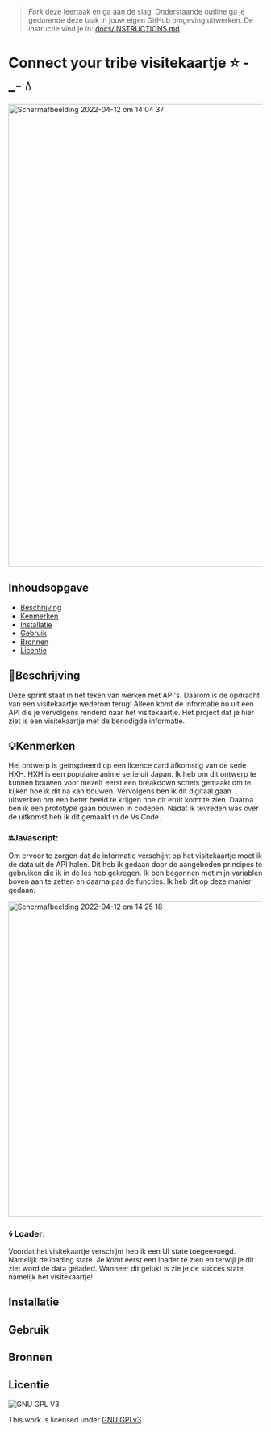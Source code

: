 > _Fork_ deze leertaak en ga aan de slag. Onderstaande outline ga je gedurende deze taak in jouw eigen GitHub omgeving uitwerken. De instructie vind je in: [docs/INSTRUCTIONS.md](docs/INSTRUCTIONS.md)

# Connect your tribe visitekaartje ⭐ -_- 💧
<!-- Geef je project een titel en schrijf in één zin wat het is -->
<img width="917" alt="Schermafbeelding 2022-04-12 om 14 04 37" src="https://user-images.githubusercontent.com/90189750/162958707-4b5cf92a-e4de-4040-a342-171373b71fa0.png">


## Inhoudsopgave

  * [Beschrijving](#beschrijving)
  * [Kenmerken](#kenmerken)
  * [Installatie](#installatie)
  * [Gebruik](#gebruik)
  * [Bronnen](#bronnen)
  * [Licentie](#licentie)

## 📖Beschrijving
<!-- In de Beschrijving staat hoe je project er uit ziet, hoe het werkt en wat je er mee kan. -->
<!-- Voeg een mooie poster visual toe 📸 -->
<!-- Voeg een link toe naar Github Pages 🌐-->
Deze sprint staat in het teken van werken met API's. Daarom is de opdracht van een visitekaartje wederom terug! Alleen komt de informatie nu uit een API die je vervolgens renderd naar het visitekaartje.
Het project dat je hier ziet is een visitekaartje met de benodigde informatie. 

## 💡Kenmerken
Het ontwerp is geinspireerd op een licence card afkomstig van de serie HXH. HXH is een populaire anime serie uit Japan. Ik heb om dit ontwerp te kunnen bouwen voor mezelf eerst een breakdown schets gemaakt om te kijken hoe ik dit na kan bouwen. Vervolgens ben ik dit digitaal gaan uitwerken om een beter beeld te krijgen hoe dit eruit komt te zien. Daarna ben ik een prototype gaan bouwen in codepen. Nadat ik tevreden was over de uitkomst heb ik dit gemaakt in de Vs Code. 

### 🔛Javascript:
Om ervoor te zorgen dat de informatie verschijnt op het visitekaartje moet ik de data uit de API halen. Dit heb ik gedaan door de aangeboden principes te gebruiken die ik in de les heb gekregen. Ik ben begonnen met mijn variablen boven aan te zetten en daarna pas de functies. Ik heb dit op deze manier gedaan:

<img width="626" alt="Schermafbeelding 2022-04-12 om 14 25 18" src="https://user-images.githubusercontent.com/90189750/162961933-2196df30-70d6-4f58-874c-bd482ad62094.png">

### 🌀 Loader:
Voordat het visitekaartje verschijnt heb ik een UI state toegeevoegd. Namelijk de loading state. Je komt eerst een loader te zien en terwijl je dit ziet word de data geladed. Wanneer dit gelukt is zie je de succes state, namelijk het visitekaartje!

## Installatie

## Gebruik

## Bronnen

## Licentie

![GNU GPL V3](https://www.gnu.org/graphics/gplv3-127x51.png)

This work is licensed under [GNU GPLv3](./LICENSE).
